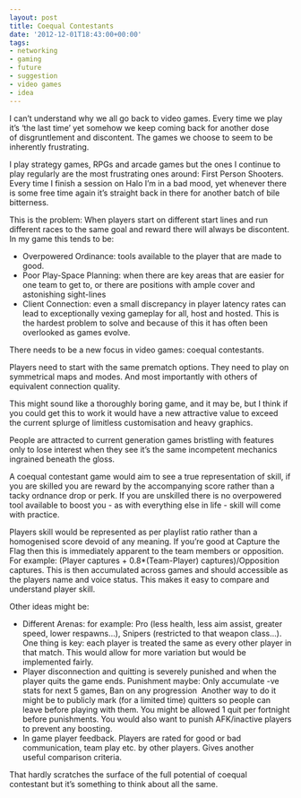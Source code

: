 ```yaml
---
layout: post
title: Coequal Contestants
date: '2012-12-01T18:43:00+00:00'
tags:
- networking
- gaming
- future
- suggestion
- video games
- idea
---
```

I can’t understand why we all go back to video games. Every time we play it’s ‘the last time’ yet somehow we keep coming back for another dose of disgruntlement and discontent. The games we choose to seem to be inherently frustrating.

I play strategy games, RPGs and arcade games but the ones I continue to play regularly are the most frustrating ones around: First Person Shooters. Every time I finish a session on Halo I’m in a bad mood, yet whenever there is some free time again it’s straight back in there for another batch of bile bitterness.

This is the problem: When players start on different start lines and run different races to the same goal and reward there will always be discontent. In my game this tends to be: 

* Overpowered Ordinance: tools available to the player that are made to good.
* Poor Play-Space Planning: when there are key areas that are easier for one team to get to, or there are positions with ample cover and astonishing sight-lines
* Client Connection: even a small discrepancy in player latency rates can lead to exceptionally vexing gameplay for all, host and hosted. This is the hardest problem to solve and because of this it has often been overlooked as games evolve.

There needs to be a new focus in video games: coequal contestants.

Players need to start with the same prematch options. They need to play on symmetrical maps and modes. And most importantly with others of equivalent connection quality.

This might sound like a thoroughly boring game, and it may be, but I think if you could get this to work it would have a new attractive value to exceed the current splurge of limitless customisation and heavy graphics.

People are attracted to current generation games bristling with features only to lose interest when they see it’s the same incompetent mechanics ingrained beneath the gloss.

A coequal contestant game would aim to see a true representation of skill, if you are skilled you are reward by the accompanying score rather than a tacky ordnance drop or perk. If you are unskilled there is no overpowered tool available to boost you - as with everything else in life - skill will come with practice.

Players skill would be represented as per playlist ratio rather than a homogenised score devoid of any meaning. If you’re good at Capture the Flag then this is immediately apparent to the team members or opposition. For example: (Player captures + 0.8*(Team-Player) captures)/Opposition captures. This is then accumulated across games and should accessible as the players name and voice status. This makes it easy to compare and understand player skill.

Other ideas might be:

* Different Arenas: for example: Pro (less health, less aim assist, greater speed, lower respawns…), Snipers (restricted to that weapon class…). One thing is key: each player is treated the same as every other player in that match. This would allow for more variation but would be implemented fairly.
* Player disconnection and quitting is severely punished and when the player quits the game ends. Punishment maybe: Only accumulate -ve stats for next 5 games, Ban on any progression  Another way to do it might be to publicly mark (for a limited time) quitters so people can leave before playing with them. You might be allowed 1 quit per fortnight before punishments. You would also want to punish AFK/inactive players to prevent any boosting.
* In game player feedback. Players are rated for good or bad communication, team play etc. by other players. Gives another useful comparison criteria.

That hardly scratches the surface of the full potential of coequal contestant but it’s something to think about all the same.
